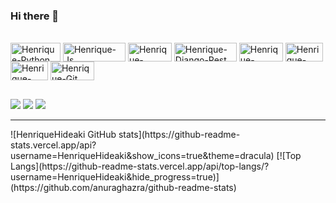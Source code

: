 ### Hi there 👋

<div style="display: inline_block"><br>
  <img align="center" alt="Henrique-Python" height="30" width="80" src="https://img.shields.io/badge/python-3670A0?style=for-the-badge&logo=python&logoColor=ffdd54">
  <img align="center" alt="Henrique-Js" height="30" width="100" src="https://img.shields.io/badge/javascript-%23323330.svg?style=for-the-badge&logo=javascript&logoColor=%23F7DF1E">
  <img align="center" alt="Henrique-Django" height="30" width="70" src="https://img.shields.io/badge/django-%23092E20.svg?style=for-the-badge&logo=django&logoColor=white">
  <img align="center" alt="Henrique-Django-Rest" height="30" width="100" src="https://img.shields.io/badge/DJANGO-REST-ff1709?style=for-the-badge&logo=django&logoColor=white&color=ff1709&labelColor=gray">
  <img align="center" alt="Henrique-Oracle" height="30" width="70" src="https://img.shields.io/badge/Oracle-F80000?style=for-the-badge&logo=oracle&logoColor=white">
  <img align="center" alt="Henrique-HTML" height="30" width="60" src="https://img.shields.io/badge/html5-%23E34F26.svg?style=for-the-badge&logo=html5&logoColor=white">
  <img align="center" alt="Henrique-CSS" height="30" width="60" src="https://img.shields.io/badge/css3-%231572B6.svg?style=for-the-badge&logo=css3&logoColor=white">

  <img align="center" alt="Henrique-Git" height="30" width="70" src="https://img.shields.io/badge/git-%23F05033.svg?style=for-the-badge&logo=git&logoColor=white">
  

  
</div>
  
  ##
 
<div> 
  
  <a href = "hideakikoga.hk@gmail.com"><img src="https://img.shields.io/badge/-Gmail-%23333?style=for-the-badge&logo=gmail&logoColor=white" target="_blank"></a> <a href="https://www.linkedin.com/in/henrique-hideaki-koga/" target="_blank"><img src="https://img.shields.io/badge/-LinkedIn-%230077B5?style=for-the-badge&logo=linkedin&logoColor=white" target="_blank"></a>  <a href="https://www.linkedin.com/in/henrique-hideaki-koga/" target="_blank"><img src="https://img.shields.io/badge/Microsoft_Outlook-0078D4?style=for-the-badge&logo=microsoft-outlook&logoColor=white" target="_blank"></a> 
<hr>
  ![HenriqueHideaki GitHub stats](https://github-readme-stats.vercel.app/api?username=HenriqueHideaki&show_icons=true&theme=dracula)
[![Top Langs](https://github-readme-stats.vercel.app/api/top-langs/?username=HenriqueHideaki&hide_progress=true)](https://github.com/anuraghazra/github-readme-stats)

</div>
